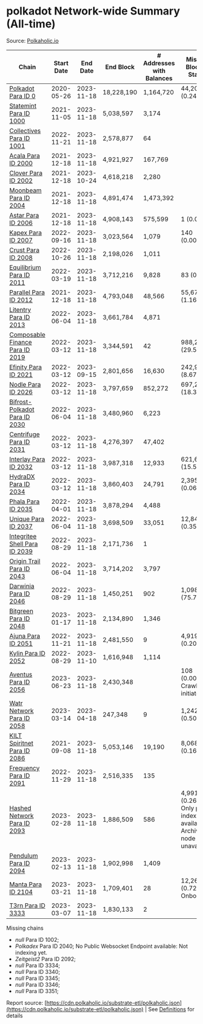 # polkadot Network-wide Summary (All-time)

Source: [Polkaholic.io](https://polkaholic.io)


| Chain            | Start Date | End Date | End Block | # Addresses with Balances | Missing Blocks / Status |
| ---------------- | ---------- | ---------| --------- | ------------------------- | ----------------------- |
| [Polkadot Para ID 0](/polkadot/0-polkadot) | 2020-05-26 | 2023-11-18 | 18,228,190 |  1,164,720 | 44,207 (0.24%)  |
| [Statemint Para ID 1000](/polkadot/1000-statemint) | 2021-11-05 | 2023-11-18 | 5,038,597 |  3,174 |    |
| [Collectives Para ID 1001](/polkadot/1001-collectives) | 2022-11-21 | 2023-11-18 | 2,578,877 |  64 |    |
| [Acala Para ID 2000](/polkadot/2000-acala) | 2021-12-18 | 2023-11-18 | 4,921,927 |  167,769 |    |
| [Clover Para ID 2002](/polkadot/2002-clover) | 2021-12-18 | 2023-10-24 | 4,618,218 |  2,280 |    |
| [Moonbeam Para ID 2004](/polkadot/2004-moonbeam) | 2021-12-18 | 2023-11-18 | 4,891,474 |  1,473,392 |    |
| [Astar Para ID 2006](/polkadot/2006-astar) | 2021-12-18 | 2023-11-18 | 4,908,143 |  575,599 | 1 (0.00%)  |
| [Kapex Para ID 2007](/polkadot/2007-kapex) | 2022-09-16 | 2023-11-18 | 3,023,564 |  1,079 | 140 (0.00%)  |
| [Crust Para ID 2008](/polkadot/2008-crust) | 2022-10-26 | 2023-11-18 | 2,198,026 |  1,011 |    |
| [Equilibrium Para ID 2011](/polkadot/2011-equilibrium) | 2022-03-19 | 2023-11-18 | 3,712,216 |  9,828 | 83 (0.00%)  |
| [Parallel Para ID 2012](/polkadot/2012-parallel) | 2021-12-18 | 2023-11-18 | 4,793,048 |  48,566 | 55,679 (1.16%)  |
| [Litentry Para ID 2013](/polkadot/2013-litentry) | 2022-06-04 | 2023-11-18 | 3,661,784 |  4,871 |    |
| [Composable Finance Para ID 2019](/polkadot/2019-composable) | 2022-03-12 | 2023-11-18 | 3,344,591 |  42 | 988,256 (29.55%)  |
| [Efinity Para ID 2021](/polkadot/2021-efinity) | 2022-03-12 | 2023-09-15 | 2,801,656 |  16,630 | 242,949 (8.67%)  |
| [Nodle Para ID 2026](/polkadot/2026-nodle) | 2022-03-12 | 2023-11-18 | 3,797,659 |  852,272 | 697,249 (18.36%)  |
| [Bifrost-Polkadot Para ID 2030](/polkadot/2030-bifrost-dot) | 2022-06-04 | 2023-11-18 | 3,480,960 |  6,223 |    |
| [Centrifuge Para ID 2031](/polkadot/2031-centrifuge) | 2022-03-12 | 2023-11-18 | 4,276,397 |  47,402 |    |
| [Interlay Para ID 2032](/polkadot/2032-interlay) | 2022-03-12 | 2023-11-18 | 3,987,318 |  12,933 | 621,626 (15.59%)  |
| [HydraDX Para ID 2034](/polkadot/2034-hydradx) | 2022-03-12 | 2023-11-18 | 3,860,403 |  24,791 | 2,395 (0.06%)  |
| [Phala Para ID 2035](/polkadot/2035-phala) | 2022-04-01 | 2023-11-18 | 3,878,294 |  4,488 |    |
| [Unique Para ID 2037](/polkadot/2037-unique) | 2022-06-04 | 2023-11-18 | 3,698,509 |  33,051 | 12,842 (0.35%)  |
| [Integritee Shell Para ID 2039](/polkadot/2039-integritee-shell) | 2022-08-29 | 2023-11-18 | 2,171,736 |  1 |    |
| [Origin Trail Para ID 2043](/polkadot/2043-origintrail) | 2022-06-04 | 2023-11-18 | 3,714,202 |  3,797 |    |
| [Darwinia Para ID 2046](/polkadot/2046-darwinia) | 2022-08-29 | 2023-11-18 | 1,450,251 |  902 | 1,098,047 (75.71%)  |
| [Bitgreen Para ID 2048](/polkadot/2048-bitgreen) | 2023-01-17 | 2023-11-18 | 2,134,890 |  1,346 |    |
| [Ajuna Para ID 2051](/polkadot/2051-ajuna) | 2022-11-21 | 2023-11-18 | 2,481,550 |  9 | 4,919 (0.20%)  |
| [Kylin Para ID 2052](/polkadot/2052-kylin) | 2022-08-29 | 2023-11-10 | 1,616,948 |  1,114 |    |
| [Aventus Para ID 2056](/polkadot/2056-aventus) | 2023-06-23 | 2023-11-18 | 2,430,348 |   | 108 (0.00%) Crawling initiated |
| [Watr Network Para ID 2058](/polkadot/2058-watr) | 2023-03-14 | 2023-04-18 | 247,348 |  9 | 1,242 (0.50%)  |
| [KILT Spiritnet Para ID 2086](/polkadot/2086-kilt) | 2021-09-08 | 2023-11-18 | 5,053,146 |  19,190 | 8,068 (0.16%)  |
| [Frequency Para ID 2091](/polkadot/2091-frequency) | 2022-11-29 | 2023-11-18 | 2,516,335 |  135 |    |
| [Hashed Network Para ID 2093](/polkadot/2093-hashed) | 2023-02-28 | 2023-11-18 | 1,886,509 |  586 | 4,991 (0.26%) Only partial index available: Archive node unavailable |
| [Pendulum Para ID 2094](/polkadot/2094-pendulum) | 2023-02-13 | 2023-11-18 | 1,902,998 |  1,409 |    |
| [Manta Para ID 2104](/polkadot/2104-manta) | 2023-03-21 | 2023-11-18 | 1,709,401 |  28 | 12,262 (0.72%) Onboarding |
| [T3rn Para ID 3333](/polkadot/3333-t3rn) | 2023-03-07 | 2023-11-18 | 1,830,133 |  2 |    |

Missing chains


* *null* Para ID 1002; 
* *Polkadex* Para ID 2040; No Public Websocket Endpoint available: Not indexing yet.
* *Zeitgeist2* Para ID 2092; 
* *null* Para ID 3334; 
* *null* Para ID 3340; 
* *null* Para ID 3345; 
* *null* Para ID 3346; 
* *null* Para ID 3351; 

Report source: [https://cdn.polkaholic.io/substrate-etl/polkaholic.json](https://cdn.polkaholic.io/substrate-etl/polkaholic.json) | See [Definitions](/DEFINITIONS.md) for details
